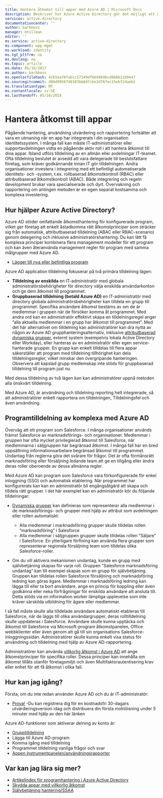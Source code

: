 ```yaml
---
title: Hantera åtkomst till appar med Azure AD | Microsoft Docs
description: Beskriver hur Azure Active Directory gör det möjligt att ange de appar som varje användare har åtkomst till.
services: active-directory
documentationcenter: ''
author: barbkess
manager: mtillman
editor: ''
ms.service: active-directory
ms.component: app-mgmt
ms.workload: identity
ms.tgt_pltfrm: na
ms.devlang: na
ms.topic: article
ms.date: 05/16/2017
ms.author: barbkess
ms.openlocfilehash: 41b5eaf0fabcc57349df6694696cd8b8b11b9447
ms.sourcegitcommit: d98d99567d0383bb8d7cbe2d767ec15ebf2daeb2
ms.translationtype: MT
ms.contentlocale: sv-SE
ms.lasthandoff: 05/10/2018
---
```

# <a name="managing-access-to-apps"></a>Hantera åtkomst till appar
Pågående hantering, användning utvärdering och rapportering fortsätter att vara en utmaning när en app har integrerats i din organisation identitetssystem. I många fall kan måste IT-administratörer eller supportavdelningen vidta en pågående aktiv roll i att hantera åtkomst till dina appar. Ibland utförs tilldelning av en allmän eller avdelningar IT-teamet. Ofta tilldelning beslutet är avsedd att vara delegerade till beslutsfattare företag, som kräver godkännande innan IT gör tilldelningen.  Andra organisationer investera i integrering med ett befintligt automatiserade identitets- och -system, t.ex. rollbaserad åtkomstkontroll (RBAC) eller attributbaserad åtkomstkontroll (ABAC). Både integrering och regeln development brukar vara specialiserade och dyrt. Övervakning och rapportering om antingen metoden är en egen separat kostsamma och komplexa investering.

## <a name="how-does-azure-active-directory-help"></a>Hur hjälper Azure Active Directory?
 Azure AD stöder omfattande åtkomsthantering för konfigurerade program, vilket ger företag att enkelt åstadkomma rätt åtkomstprinciper som sträcker sig från automatisk, attributbaserad tilldelning (ABAC eller RBAC-scenario) genom delegering och inklusive administratörshantering. Du kan lätt få komplexa principer kombinera flera management modeller för ett program och kan även återanvända management regler för program med samma målgrupper med Azure AD.

* [Lägger till nya eller befintliga program](active-directory-enterprise-apps-manage-sso.md)

 Azure AD application tilldelning fokuserar på två primära tilldelning lägen:

* **Tilldelning av enskilda** en IT-administratör med globala administratörsbehörigheter för directory välja enskilda användarkonton och ge dem åtkomst till programmet.
* **Gruppbaserad tilldelning (betald Azure AD)** en IT-administratör med directory globala administratörsbehörigheter kan tilldela en grupp till programmet. Specifika användare åtkomst bestäms av om de är medlemmar i gruppen när de försöker komma åt programmet. Med andra ord kan en administratör effektivt skapa en tilldelningsregel anger ”alla aktuella medlemmar i en grupp har åtkomst till programmet”. Med det här alternativet om tilldelning kan administratörer kan dra nytta av någon av Azure AD grupphanteringsalternativ, inklusive [attributbaserad dynamiska grupper](active-directory-groups-create-azure-portal.md), externt system (exempelvis lokala Active Directory eller Workday), eller hanteras av en administratör eller egen service-hanterade grupper. En grupp kan enkelt tilldelas till flera appar säkerställer att program med tilldelning tillhörighet kan dela tilldelningsregler, vilket minskar den övergripande hanteringen. Observera att kapslad grupp medlemskap inte stöds för gruppbaserad tilldelning till program just nu.

Med dessa tilldelning av två lägen kan kan administratörer uppnå metoden alla önskvärt tilldelning.

Med Azure AD, är användning och tilldelning reporting helt integrerade, så att administratörer enkelt rapportera om tilldelningen, Tilldelningsfel och även användning.

## <a name="complex-application-assignment-with-azure-ad"></a>Programtilldelning av komplexa med Azure AD
Överväg att ett program som Salesforce. I många organisationer används främst Salesforce av marknadsförings- och organisationer. Medlemmar i gruppen har ofta mycket privilegierad åtkomst till Salesforce, när medlemmarna i säljgruppen har begränsad åtkomst. I många fall har en bred uppsättning informationsarbetare begränsad åtkomst till programmet. Undantag från reglerna göra det svårare för frågor. Det är ofta förmånsrätt marknadsföring eller försäljning ledande team att ge en tillgång eller ändra deras roller oberoende av dessa allmänna regler.

Med Azure AD kan program som Salesforce vara förkonfigurerade för enkel inloggning (SSO) och automatisk etablering. När programmet har konfigurerats kan kan en administratör bli engångsåtgärd att skapa och tilldela rätt grupper. I det här exemplet kan en administratör kör du följande tilldelningar:

* [Dynamiska grupper](active-directory-groups-create-azure-portal.md) kan definieras som representerar alla medlemmar i de marknadsförings- och grupper med hjälp av attribut som avdelningen eller rollen automatiskt:
  
  * Alla medlemmar i marknadsföring grupper skulle tilldelas rollen ”marknadsföring” i Salesforce
  * Alla medlemmar i säljgruppen grupper skulle tilldelas rollen ”Säljare” i Salesforce. En ytterligare förfining kan använda flera grupper som representerar regionala försäljning team som tilldelas olika Salesforce-roller.
* Om du vill aktivera mekanismen undantag, kunde en grupp med självbetjäning skapas för varje roll. Gruppen ”Salesforce marknadsföring undantag” kan till exempel skapas som en grupp för självbetjäning. Gruppen kan tilldelas rollen Salesforce försäljning och marknadsföring ledning kan göras ägare. Medlemmar i marknadsföring ledning kan lägga till eller ta bort användare, ange en princip för koppling eller även godkänna eller neka förfrågningar för enskilda användare att ansluta till. Detta stöds via en information worker lämpliga upplevelse som inte kräver särskilda utbildning för ägare eller medlemmar.

I så fall måste skulle alla tilldelade användare automatiskt etableras till Salesforce, när de läggs till olika användargrupper, deras rolltilldelning skulle uppdateras i Salesforce. Användare skulle kunna upptäcka och åtkomst till Salesforce via Microsoft-program åtkomstpanelen, Office webbklienter eller även genom att gå till sin organisations Salesforce-inloggningssidan. Administratörer skulle kunna enkelt visa status för användning och tilldelning med hjälp av Azure AD-rapportering.

Administratörer kan använda [villkorlig åtkomst i Azure AD](active-directory-conditional-access-azure-portal.md) att ange åtkomstprinciper för specifika roller. Dessa principer kan innehålla om åtkomst tillåts utanför företagsmiljö och även Multifaktorautentisering krav eller enhet för att få åtkomst i olika fall.

## <a name="how-can-i-get-started"></a>Hur kan jag igång?
Första, om du inte redan använder Azure AD och du är IT-administratör:

* [Prova!](https://azure.microsoft.com/trial/get-started-active-directory/) -Du kan registrera dig för en kostnadsfri 30-dagars utvärderingsversion idag och distribuera din första molnlösning under 5 minuter med hjälp av den här länken

Azure AD-funktioner som aktiverar delning av konto är:

* [Grupptilldelning](active-directory-accessmanagement-self-service-group-management.md)
* Lägga till Azure AD-program
* Komma igång med tilldelning
* Programmet tilldelning vanliga frågor och svar
* [Appen instrumentpanelen/användningsrapporter](active-directory-passwords-get-insights.md)

## <a name="where-can-i-learn-more"></a>Var kan jag lära sig mer?
* [Artikelindex för programhantering i Azure Active Directory](active-directory-apps-index.md)
* [Skydda appar med villkorlig åtkomst](active-directory-conditional-access-azure-portal.md)
* [Självbetjäning hantering/SSAA](active-directory-accessmanagement-self-service-group-management.md)

